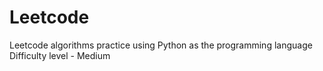 # Leetcode
Leetcode algorithms practice using Python as the programming language
Difficulty level - Medium 
